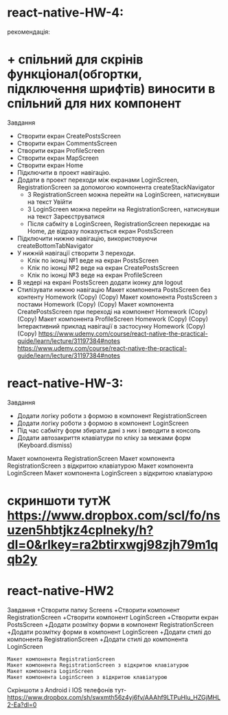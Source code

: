 # react-native-HW-4:
рекомендація:
#   + спільний для скрінів функціонал(обгортки, підключення шрифтів) виносити в спільний для них компонент
Завдання​
- Створити екран CreatePostsScreen
- Створити екран CommentsScreen
- Створити екран ProfileScreen
- Створити екран MapScreen
- Створити екран Home
- Підключити в проект навігацію.
- Додати в проект переходи між екранами LoginScreen, RegistrationScreen за допомогою компонента createStackNavigator
    - З RegistrationScreen можна перейти на LoginScreen, натиснувши на текст Увійти
    - З LoginScreen можна перейти на RegistrationScreen, натиснувши на текст Зареєструватися
    - Після сабміту в LoginScreen, RegistrationScreen перекидає на Home, де відразу показується екран PostsScreen
- Підключити нижню навігацію, використовуючи createBottomTabNavigator
- У нижній навігації створити 3 переходи.
    - Клік по іконці №1 веде на екран PostsScreen
    - Клік по іконці №2 веде на екран CreatePostsScreen
    - Клік по іконці №3 веде на екран ProfileScreen
- В хедері на екрані PostsScreen додати іконку для logout
- Стилізувати нижню навігацію
        Макет компонента PostsScreen без контенту Homework (Copy) (Copy)
        Макет компонента PostsScreen з постами Homework (Copy) (Copy)
        Макет компонента CreatePostsScreen при переході на компонент Homework (Copy) (Copy)
        Макет компонента ProfileScreen Homework (Copy) (Copy)
        Інтерактивний приклад навігації в застосунку Homework (Copy) (Copy)
https://www.udemy.com/course/react-native-the-practical-guide/learn/lecture/31197384#notes
https://www.udemy.com/course/react-native-the-practical-guide/learn/lecture/31197384#notes

# react-native-HW-3:
Завдання​
  + Додати логіку роботи з формою в компонент RegistrationScreen
  + Додати логіку роботи з формою в компонент LoginScreen
  + Під час сабміту форм збирати дані з них і виводити в консоль
  + Додати автозакриття клавіатури по кліку за межами форм (Keyboard.dismiss)

  Макет компонента RegistrationScreen
  Макет компонента RegistrationScreen з відкритою клавіатурою
  Макет компонента LoginScreen
  Макет компонента LoginScreen з відкритою клавіатурою

# скриншоти тутЖ https://www.dropbox.com/scl/fo/nsuzen5hbtjkz4cplneky/h?dl=0&rlkey=ra2btirxwgj98zjh79m1qqb2y


# react-native-HW2
Завдання​
+Створити папку Screens
+Створити компонент RegistrationScreen
+Створити компонент LoginScreen
+Створити екран PostsScreen
+Додати розмітку форми в компонент RegistrationScreen
+Додати розмітку форми в компонент LoginScreen
+Додати стилі до компонента RegistrationScreen
+Додати стилі до компонента LoginScreen

    Макет компонента RegistrationScreen
    Макет компонента RegistrationScreen з відкритою клавіатурою
    Макет компонента LoginScreen
    Макет компонента LoginScreen з відкритою клавіатурою

Скріншоти з Android і IOS телефонів тут- https://www.dropbox.com/sh/swxmth56z4yj6fv/AAAhf9LTPuHlu_HZGjMHL2-Ea?dl=0
